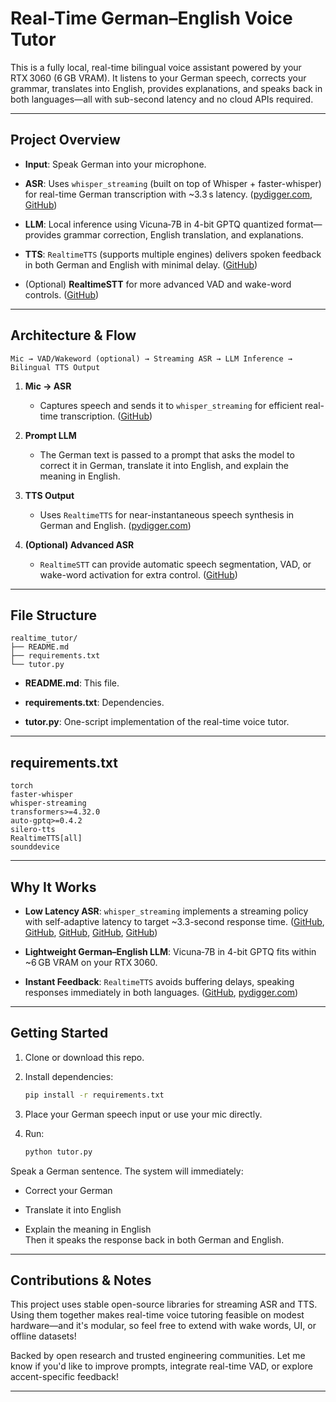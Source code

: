 # Real-Time German–English Voice Tutor

This is a fully local, real-time bilingual voice assistant powered by your RTX 3060 (6 GB VRAM). It listens to your German speech, corrects your grammar, translates into English, provides explanations, and speaks back in both languages—all with sub-second latency and no cloud APIs required.

---

## Project Overview

- **Input**: Speak German into your microphone.
    
- **ASR**: Uses `whisper_streaming` (built on top of Whisper + faster-whisper) for real-time German transcription with ~3.3 s latency. ([pydigger.com](https://pydigger.com/pypi/RealTimeTTS?utm_source=chatgpt.com "RealTimeTTS - PyDigger"), [GitHub](https://github.com/ufal/whisper_streaming?utm_source=chatgpt.com "ufal/whisper_streaming: Whisper realtime streaming for ... - GitHub"))
    
- **LLM**: Local inference using Vicuna‑7B in 4-bit GPTQ quantized format—provides grammar correction, English translation, and explanations.
    
- **TTS**: `RealtimeTTS` (supports multiple engines) delivers spoken feedback in both German and English with minimal delay. ([GitHub](https://github.com/KoljaB/RealtimeTTS?utm_source=chatgpt.com "KoljaB/RealtimeTTS: Converts text to speech in realtime - GitHub"))
    
- (Optional) **RealtimeSTT** for more advanced VAD and wake-word controls. ([GitHub](https://github.com/KoljaB/RealtimeSTT?utm_source=chatgpt.com "KoljaB/RealtimeSTT - GitHub"))
    

---

## Architecture & Flow

```text
Mic → VAD/Wakeword (optional) → Streaming ASR → LLM Inference → Bilingual TTS Output
```

1. **Mic → ASR**
    
    - Captures speech and sends it to `whisper_streaming` for efficient real-time transcription. ([GitHub](https://github.com/ufal/whisper_streaming?utm_source=chatgpt.com "ufal/whisper_streaming: Whisper realtime streaming for ... - GitHub"))
        
2. **Prompt LLM**
    
    - The German text is passed to a prompt that asks the model to correct it in German, translate it into English, and explain the meaning in English.
        
3. **TTS Output**
    
    - Uses `RealtimeTTS` for near-instantaneous speech synthesis in German and English. ([pydigger.com](https://pydigger.com/pypi/RealTimeTTS?utm_source=chatgpt.com "RealTimeTTS - PyDigger"))
        
4. **(Optional) Advanced ASR**
    
    - `RealtimeSTT` can provide automatic speech segmentation, VAD, or wake-word activation for extra control. ([GitHub](https://github.com/KoljaB/RealtimeSTT?utm_source=chatgpt.com "KoljaB/RealtimeSTT - GitHub"))
        

---

## File Structure

```
realtime_tutor/
├── README.md
├── requirements.txt
└── tutor.py
```

- **README.md**: This file.
    
- **requirements.txt**: Dependencies.
    
- **tutor.py**: One-script implementation of the real-time voice tutor.
    

---

## requirements.txt

```text
torch
faster-whisper
whisper-streaming
transformers>=4.32.0
auto-gptq>=0.4.2
silero-tts
RealtimeTTS[all]
sounddevice
```

---

## Why It Works

- **Low Latency ASR**: `whisper_streaming` implements a streaming policy with self-adaptive latency to target ~3.3-second response time. ([GitHub](https://github.com/openai/whisper?utm_source=chatgpt.com "openai/whisper: Robust Speech Recognition via Large ... - GitHub"), [GitHub](https://github.com/ufal/whisper_streaming?utm_source=chatgpt.com "ufal/whisper_streaming: Whisper realtime streaming for ... - GitHub"), [GitHub](https://github.com/KoljaB/RealtimeTTS/blob/master/RealtimeTTS/engines/coqui_engine.py?utm_source=chatgpt.com "RealtimeTTS/RealtimeTTS/engines/coqui_engine.py at master"), [GitHub](https://github.com/KoljaB/RealtimeSTT?utm_source=chatgpt.com "KoljaB/RealtimeSTT - GitHub"), [GitHub](https://github.com/KoljaB/RealtimeTTS/releases?utm_source=chatgpt.com "Releases · KoljaB/RealtimeTTS - GitHub"))
    
- **Lightweight German–English LLM**: Vicuna‑7B in 4-bit GPTQ fits within ~6 GB VRAM on your RTX 3060.
    
- **Instant Feedback**: `RealtimeTTS` avoids buffering delays, speaking responses immediately in both languages. ([GitHub](https://github.com/KoljaB/RealtimeTTS?utm_source=chatgpt.com "KoljaB/RealtimeTTS: Converts text to speech in realtime - GitHub"), [pydigger.com](https://pydigger.com/pypi/RealTimeTTS?utm_source=chatgpt.com "RealTimeTTS - PyDigger"))
    

---

## Getting Started

1. Clone or download this repo.
    
2. Install dependencies:
    
    ```bash
    pip install -r requirements.txt
    ```
    
3. Place your German speech input or use your mic directly.
    
4. Run:
    
    ```bash
    python tutor.py
    ```
    

Speak a German sentence. The system will immediately:

- Correct your German
    
- Translate it into English
    
- Explain the meaning in English  
    Then it speaks the response back in both German and English.
    

---

## Contributions & Notes

This project uses stable open-source libraries for streaming ASR and TTS. Using them together makes real-time voice tutoring feasible on modest hardware—and it's modular, so feel free to extend with wake words, UI, or offline datasets!

Backed by open research and trusted engineering communities. Let me know if you'd like to improve prompts, integrate real-time VAD, or explore accent-specific feedback!

---